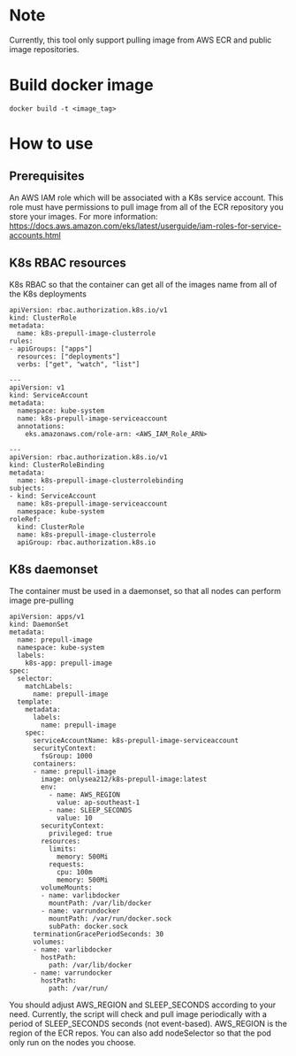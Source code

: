 # Note
Currently, this tool only support pulling image from AWS ECR and public image repositories.

# Build docker image
```
docker build -t <image_tag>
```

# How to use
## Prerequisites
An AWS IAM role which will be associated with a K8s service account. This role must have permissions to pull image from all of the ECR repository you store your images.
For more information: https://docs.aws.amazon.com/eks/latest/userguide/iam-roles-for-service-accounts.html
## K8s RBAC resources
K8s RBAC so that the container can get all of the images name from all of the K8s deployments
```
apiVersion: rbac.authorization.k8s.io/v1
kind: ClusterRole
metadata:
  name: k8s-prepull-image-clusterrole
rules:
- apiGroups: ["apps"]
  resources: ["deployments"]
  verbs: ["get", "watch", "list"]

---
apiVersion: v1
kind: ServiceAccount
metadata:
  namespace: kube-system
  name: k8s-prepull-image-serviceaccount
  annotations:
    eks.amazonaws.com/role-arn: <AWS_IAM_Role_ARN>

---
apiVersion: rbac.authorization.k8s.io/v1
kind: ClusterRoleBinding
metadata:
  name: k8s-prepull-image-clusterrolebinding
subjects:
- kind: ServiceAccount
  name: k8s-prepull-image-serviceaccount
  namespace: kube-system
roleRef:
  kind: ClusterRole
  name: k8s-prepull-image-clusterrole
  apiGroup: rbac.authorization.k8s.io
```
## K8s daemonset
The container must be used in a daemonset, so that all nodes can perform image pre-pulling
```
apiVersion: apps/v1
kind: DaemonSet
metadata:
  name: prepull-image
  namespace: kube-system
  labels:
    k8s-app: prepull-image
spec:
  selector:
    matchLabels:
      name: prepull-image
  template:
    metadata:
      labels:
        name: prepull-image
    spec:
      serviceAccountName: k8s-prepull-image-serviceaccount
      securityContext:
        fsGroup: 1000
      containers:
      - name: prepull-image
        image: onlysea212/k8s-prepull-image:latest
        env:
          - name: AWS_REGION
            value: ap-southeast-1
          - name: SLEEP_SECONDS
            value: 10
        securityContext:
          privileged: true
        resources:
          limits:
            memory: 500Mi
          requests:
            cpu: 100m
            memory: 500Mi
        volumeMounts:
        - name: varlibdocker
          mountPath: /var/lib/docker
        - name: varrundocker
          mountPath: /var/run/docker.sock
          subPath: docker.sock
      terminationGracePeriodSeconds: 30
      volumes:
      - name: varlibdocker
        hostPath:
          path: /var/lib/docker
      - name: varrundocker
        hostPath:
          path: /var/run/
```
You should adjust AWS_REGION and SLEEP_SECONDS according to your need.
Currently, the script will check and pull image periodically with a period of SLEEP_SECONDS seconds (not event-based). AWS_REGION is the region of the ECR repos.
You can also add nodeSelector so that the pod only run on the nodes you choose.
